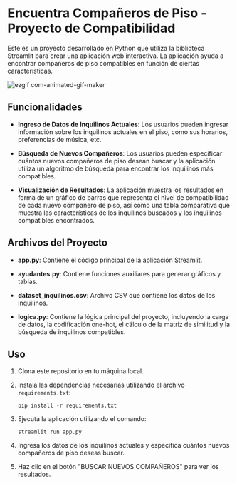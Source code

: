 # Encuentra Compañeros de Piso - Proyecto de Compatibilidad

Este es un proyecto desarrollado en Python que utiliza la biblioteca Streamlit para crear una aplicación web interactiva. La aplicación ayuda a encontrar compañeros de piso compatibles en función de ciertas características.

![ezgif com-animated-gif-maker](https://github.com/jhcaballerog/Habitaciones/assets/59881719/488e040b-28a3-4428-ae74-1dc8ccf3e827)

## Funcionalidades

- **Ingreso de Datos de Inquilinos Actuales**: Los usuarios pueden ingresar información sobre los inquilinos actuales en el piso, como sus horarios, preferencias de música, etc.
  
- **Búsqueda de Nuevos Compañeros**: Los usuarios pueden especificar cuántos nuevos compañeros de piso desean buscar y la aplicación utiliza un algoritmo de búsqueda para encontrar los inquilinos más compatibles.

- **Visualización de Resultados**: La aplicación muestra los resultados en forma de un gráfico de barras que representa el nivel de compatibilidad de cada nuevo compañero de piso, así como una tabla comparativa que muestra las características de los inquilinos buscados y los inquilinos compatibles encontrados.

## Archivos del Proyecto

- **app.py**: Contiene el código principal de la aplicación Streamlit.
  
- **ayudantes.py**: Contiene funciones auxiliares para generar gráficos y tablas.
  
- **dataset_inquilinos.csv**: Archivo CSV que contiene los datos de los inquilinos.
  
- **logica.py**: Contiene la lógica principal del proyecto, incluyendo la carga de datos, la codificación one-hot, el cálculo de la matriz de similitud y la búsqueda de inquilinos compatibles.

## Uso

1. Clona este repositorio en tu máquina local.
  
2. Instala las dependencias necesarias utilizando el archivo `requirements.txt`:
   ```
   pip install -r requirements.txt
   ```
  
3. Ejecuta la aplicación utilizando el comando:
   ```
   streamlit run app.py
   ```

4. Ingresa los datos de los inquilinos actuales y especifica cuántos nuevos compañeros de piso deseas buscar.

5. Haz clic en el botón "BUSCAR NUEVOS COMPAÑEROS" para ver los resultados.
